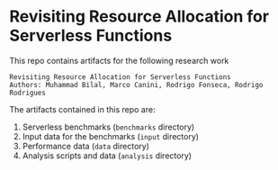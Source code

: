 # Revisiting Resource Allocation for Serverless Functions
This repo contains artifacts for the following research work

    Revisiting Resource Allocation for Serverless Functions
    Authors: Muhammad Bilal, Marco Canini, Rodrigo Fonseca, Rodrigo Rodrigues

The artifacts contained in this repo are:
1. Serverless benchmarks (`benchmarks` directory)
2. Input data for the benchmarks (`input` directory)
3. Performance data (`data` directory)
4. Analysis scripts and data (`analysis` directory)